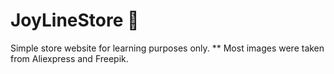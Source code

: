 # JoyLineStore 👜
Simple store website for learning purposes only. ** Most images were taken from Aliexpress and Freepik.
